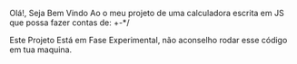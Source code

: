  Olá!, Seja Bem Vindo Ao o meu projeto de uma calculadora escrita em JS que possa fazer contas de: +-*/ 

 Este Projeto Está em Fase Experimental, não aconselho rodar esse código em tua maquina.
